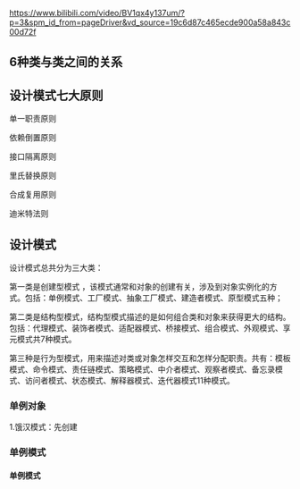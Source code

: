 
https://www.bilibili.com/video/BV1qx4y137um/?p=3&spm_id_from=pageDriver&vd_source=19c6d87c465ecde900a58a843c00d72f

## 6种类与类之间的关系

## 设计模式七大原则 

单一职责原则

依赖倒置原则

接口隔离原则

里氏替换原则

合成复用原则

迪米特法则

## 设计模式

设计模式总共分为三大类：

第一类是创建型模式 ，该模式通常和对象的创建有关，涉及到对象实例化的方式。包括：单例模式、工厂模式、抽象工厂模式、建造者模式、原型模式五种；

第二类是结构型模式，结构型模式描述的是如何组合类和对象来获得更大的结构。包括：代理模式、装饰者模式、适配器模式、桥接模式、组合模式、外观模式、享元模式共7种模式。

第三种是行为型模式，用来描述对类或对象怎样交互和怎样分配职责。共有：模板模式、命令模式、责任链模式、策略模式、中介者模式、观察者模式、备忘录模式、访问者模式、状态模式、解释器模式、迭代器模式11种模式。

### 单例对象

1.饿汉模式：先创建


### 单例模式

#### 单例模式


